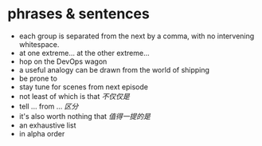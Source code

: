 # phrases & sentences

- each group is separated from the next by a comma, with no intervening whitespace.
- at one extreme... at the other extreme...
- hop on the DevOps wagon
- a useful analogy can be drawn from the world of shipping
- be prone to
- stay tune for scenes from next episode
- not least of which is that *不仅仅是*
- tell ... from ... *区分*
- it's also worth nothing that *值得一提的是*
- an exhaustive list
- in alpha order
